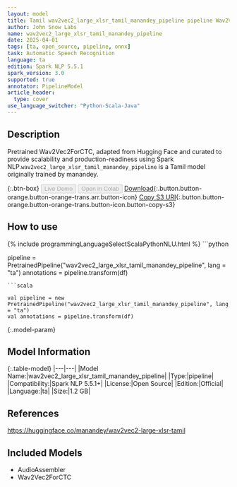 ```yaml
---
layout: model
title: Tamil wav2vec2_large_xlsr_tamil_manandey_pipeline pipeline Wav2Vec2ForCTC from manandey
author: John Snow Labs
name: wav2vec2_large_xlsr_tamil_manandey_pipeline
date: 2025-04-01
tags: [ta, open_source, pipeline, onnx]
task: Automatic Speech Recognition
language: ta
edition: Spark NLP 5.5.1
spark_version: 3.0
supported: true
annotator: PipelineModel
article_header:
  type: cover
use_language_switcher: "Python-Scala-Java"
---
```


## Description

Pretrained Wav2Vec2ForCTC, adapted from Hugging Face and curated to provide scalability and production-readiness using Spark NLP.`wav2vec2_large_xlsr_tamil_manandey_pipeline` is a Tamil model originally trained by manandey.

{:.btn-box}
<button class="button button-orange" disabled>Live Demo</button>
<button class="button button-orange" disabled>Open in Colab</button>
[Download](https://s3.amazonaws.com/auxdata.johnsnowlabs.com/public/models/wav2vec2_large_xlsr_tamil_manandey_pipeline_ta_5.5.1_3.0_1743544207198.zip){:.button.button-orange.button-orange-trans.arr.button-icon}
[Copy S3 URI](s3://auxdata.johnsnowlabs.com/public/models/wav2vec2_large_xlsr_tamil_manandey_pipeline_ta_5.5.1_3.0_1743544207198.zip){:.button.button-orange.button-orange-trans.button-icon.button-copy-s3}

## How to use



<div class="tabs-box" markdown="1">
{% include programmingLanguageSelectScalaPythonNLU.html %}
```python

pipeline = PretrainedPipeline("wav2vec2_large_xlsr_tamil_manandey_pipeline", lang = "ta")
annotations =  pipeline.transform(df)   

```
```scala

val pipeline = new PretrainedPipeline("wav2vec2_large_xlsr_tamil_manandey_pipeline", lang = "ta")
val annotations = pipeline.transform(df)

```
</div>

{:.model-param}
## Model Information

{:.table-model}
|---|---|
|Model Name:|wav2vec2_large_xlsr_tamil_manandey_pipeline|
|Type:|pipeline|
|Compatibility:|Spark NLP 5.5.1+|
|License:|Open Source|
|Edition:|Official|
|Language:|ta|
|Size:|1.2 GB|

## References

https://huggingface.co/manandey/wav2vec2-large-xlsr-tamil

## Included Models

- AudioAssembler
- Wav2Vec2ForCTC